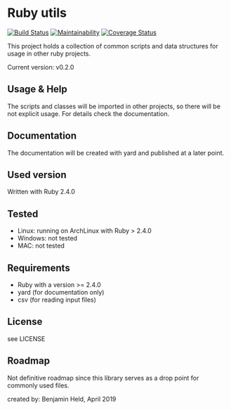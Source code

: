 # Ruby utils
[![Build Status](https://travis-ci.org/SettRaziel/ruby_utils.svg?branch=master)](https://travis-ci.org/SettRaziel/ruby_utils)
[![Maintainability](https://api.codeclimate.com/v1/badges/418567cd132f98b4941c/maintainability)](https://codeclimate.com/github/SettRaziel/ruby_utils/maintainability)
[![Coverage Status](https://coveralls.io/repos/github/SettRaziel/ruby_utils/badge.svg?branch=master)](https://coveralls.io/github/SettRaziel/ruby_utils?branch=master)

This project holds a collection of common scripts and data structures for usage in other ruby projects.

Current version: v0.2.0

## Usage & Help
The scripts and classes will be imported in other projects, so there will be not explicit usage.
For details check the documentation.

## Documentation
The documentation will be created with yard and published at a later point.

## Used version
Written with Ruby 2.4.0

## Tested
* Linux: running on ArchLinux with Ruby > 2.4.0
* Windows: not tested
* MAC: not tested

## Requirements
* Ruby with a version >= 2.4.0
* yard (for documentation only)
* csv (for reading input files)

## License
see LICENSE

## Roadmap
Not definitive roadmap since this library serves as a drop point for commonly used files.

created by: Benjamin Held, April 2019
